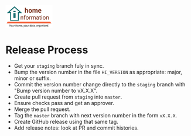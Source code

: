 <img src="../../src/hi/static/img/hi-logo-w-tagline-197x96.png" alt="Home Information Logo" width="128">

# Release Process

- Get your `staging` branch fuly in sync.
- Bump the version number in the file `HI_VERSION` as appropriate: major, minor or suffix.
- Commit the version number change directly to the `staging` branch with "Bump version number to vX.X.X".
- Create pull request from `staging` into `master`.
- Ensure checks pass and get an approver.
- Merge the pull request.
- Tag the `master` branch with next version number in the form `vX.X.X`.
- Create GitHub release using that same tag.
- Add release notes: look at PR and commit histories.
